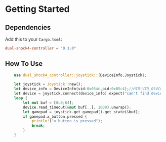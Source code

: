 <!--
 * @Descripttion: 
 * @version: 1.0.0
 * @Copyright: Copyright (C): http://www.ookicent.com
 * @Date: 2020-08-19 10:17:04
 * @LastEditors: OOKI CENT,Ltd
 * @LastEditTime: 2020-08-19 10:57:49
-->
# Getting Started

## Dependencies

Add this to your `Cargo.toml`:

```toml
dual-shock4-controller = "0.1.0"
```

## How To Use

```rust
    use dual_shock4_controller::joystick::{DeviceInfo,Joystick};
    
    let joystick = Joystick::new();
    let device_info = DeviceInfo{vid:0x054c,pid:0x05c4};//HID\VID_054C&PID_05C4\7&3869AC07&0&0000
    let device = joystick.connect(device_info).expect("can't find device!");//
    loop {
        let mut buf = [0u8;64];
        device.read_timeout(&mut buf[..], 1000).unwrap();
        let gamepad = joystick.get_gamepad().get_state(&buf);
        if gamepad.x_button.pressed {
            println!("× button is pressed");
            break;
        }
    }
```

